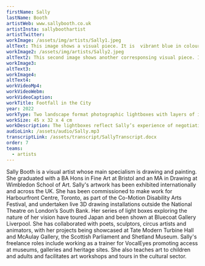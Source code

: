 ```yaml
---
firstName: Sally
lastName: Booth
artistWeb: www.sallybooth.co.uk
artistInsta: sallyboothartist
artistTwitter:
workImage: /assets/img/artists/Sally1.jpeg
altText: This image shows a visual piece. It is  vibrant blue in colour and shows feet moving in almost blurred motions over steps. The second image on the right hand side shows feet moving on what could be described as a busy cityscape.
workImage2: /assets/img/artists/Sally2.jpeg
altText2: This second image shows another corresponsing visual piece. It is  vibrant blue in colour and shows feet moving in almost blurred motions over steps corresposing to it's partner visual image. Again, this  second image shows feet moving on what could be described as a busy cityscape, however the feet in this image are not all blue but are contrasted with some red, white and emboldened textures of blue throughout to show almost the shadowing of feet moving.
workImage3:
altText3:
workImage4:
altText4:
workVideoMp4:
workVideoWebm:
workVideoCaption:
workTitle: Footfall in the City
year: 2022
workType: Two landscape format photographic lightboxes with layers of ink
workSize: 45 x 32 x 4 cm
workDescription: The lightboxes reflect Sally’s experience of negotiating the fast-moving, energetic city. She took photographs and made drawings around Bush House, and the walk from there to Waterloo station. The pieces are a composite of layers of legs, feet and limbs, as they passed her by on pavements and stairs, often visually confusing – ghostly traces of moving figures. Sally overlayed these with line drawings in thick coloured inks. The photographic background has been made blue to heighten luminosity.
audioLink: /assets/audio/Sally.mp3
transcriptLink: /assets/transcript/SallyTranscript.docx
order: 7
teams:
  - artists
---
```


Sally Booth is a visual artist whose main specialism is drawing and painting. She graduated with a BA Hons in Fine Art at Bristol and an MA in Drawing at Wimbledon School of Art. Sally's artwork has been exhibited internationally and across the UK. She has been commissioned to make work for Harbourfront Centre, Toronto, as part of the Co-Motion Disability Arts Festival, and undertaken live 3D drawing installations outside the National Theatre on London’s South Bank. Her series of light boxes exploring the nature of her vision have toured Japan and been shown at Bluecoat Gallery Liverpool. She has collaborated with poets, sculptors, circus artists and animators, with her projects being showcased at Tate Modern Turbine Hall and McAulay Gallery, the Scottish Parliament and Shetland Museum. Sally's freelance roles include working as a trainer for VocalEyes promoting access at museums, galleries and heritage sites. She also teaches art to children and adults and facilitates art workshops and tours in the cultural sector.
